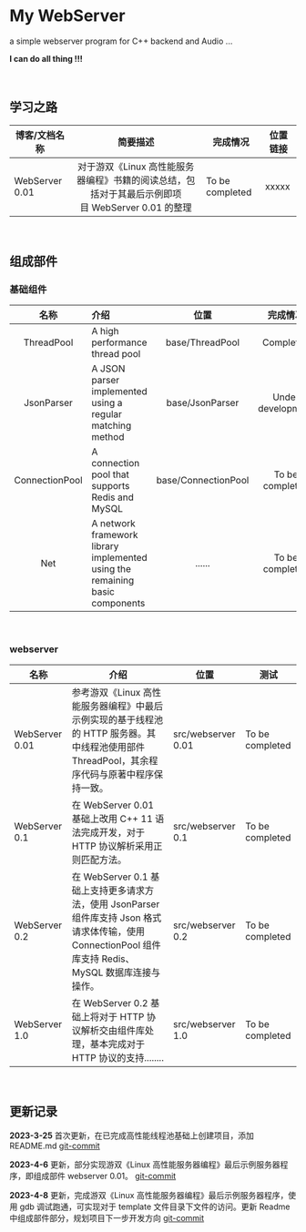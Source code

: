 # My WebServer

a simple webserver program for C++ backend and Audio ...

**I can do all thing !!!**

&nbsp;

## 学习之路

| 博客/文档名称  |                                             简要描述                                             | 完成情况        | 位置链接 |
| -------------- | :-----------------------------------------------------------------------------------------------: | --------------- | -------- |
| WebServer 0.01 | 对于游双《Linux 高性能服务器编程》书籍的阅读总结，包括对于其最后示例即项目 WebServer 0.01 的整理 | To be completed | xxxxx    |

&nbsp;

## 组成部件

### 基础组件

|      名称      | 介绍                                                                         |        位置        |     完成情况     |      测试      |                       仓库位置                       |
| :------------: | :--------------------------------------------------------------------------- | :-----------------: | :---------------: | :-------------: | :--------------------------------------------------: |
|   ThreadPool   | A high performance thread pool                                               |   base/ThreadPool   |     Completed     | To be completed | [ThreadPool](https://github.com/lovelydayss/ThreadPool) |
|   JsonParser   | A JSON parser implemented using a regular matching method                    |   base/JsonParser   | Under development | To be completed |                       not yet                       |
| ConnectionPool | A connection pool that supports Redis and MySQL                              | base/ConnectionPool |  To be completed  | To be completed |                       not yet                       |
|      Net      | A network framework library implemented using the remaining basic components |       ......       |  To be completed  | To be completed |                       not yet                       |

&nbsp;

### webserver

| 名称           | 介绍                                                                                                                                                     | 位置               | 测试            |
| -------------- | -------------------------------------------------------------------------------------------------------------------------------------------------------- | ------------------ | --------------- |
| WebServer 0.01 | 参考游双《Linux 高性能服务器编程》中最后示例实现的基于线程池的 HTTP 服务器。其中线程池使用部件 ThreadPool，其余程序代码与原著中程序保持一致。           | src/webserver 0.01 | To be completed |
| WebServer 0.1  | 在 WebServer 0.01 基础上改用 C++ 11 语法完成开发，对于 HTTP 协议解析采用正则匹配方法。                                                                   | src/webserver 0.1  | To be completed |
| WebServer 0.2  | 在 WebServer 0.1 基础上支持更多请求方法，使用 JsonParser 组件库支持 Json 格式请求体传输，使用 ConnectionPool 组件库支持 Redis、MySQL 数据库连接与操作。 | src/webserver 0.2  | To be completed |
| WebServer 1.0  | 在 WebServer 0.2 基础上将对于 HTTP 协议解析交由组件库处理，基本完成对于 HTTP 协议的支持........                                                         | src/webserver 1.0  | To be completed |

&nbsp;

## 更新记录

**2023-3-25** 首次更新，在已完成高性能线程池基础上创建项目，添加 README.md   [git-commit](https://github.com/lovelydayss/webserver)

**2023-4-6** 更新，部分实现游双《Linux 高性能服务器编程》最后示例服务器程序，即组成部件 webserver 0.01。  [git-commit](https://github.com/lovelydayss/WebServer/commit/61a529fd43e28f94f23fdd7be09b5b337ea16990)

**2023-4-8** 更新，完成游双《Linux 高性能服务器编程》最后示例服务器程序，使用 gdb 调试跑通，可实现对于 template 文件目录下文件的访问。更新 Readme 中组成部件部分，规划项目下一步开发方向  [git-commit](https://github.com/lovelydayss/WebServer/commit/aa693dc7abaf539a41da01b9b282a2c87349f242)

&nbsp;
